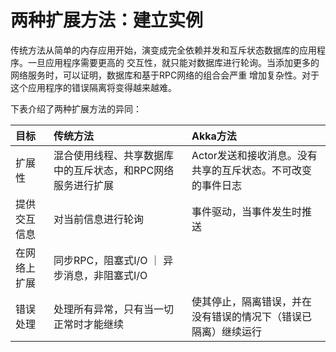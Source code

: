 两种扩展方法：建立实例
===================================================================================
传统方法从简单的内存应用开始，演变成完全依赖并发和互斥状态数据库的应用程序。一旦应用程序需要更高的
交互性，就只能对数据库进行轮询。当添加更多的网络服务时，可以证明，数据库和基于RPC网络的组合会严重
增加复杂性。对于这个应用程序的错误隔离将变得越来越难。

下表介绍了两种扩展方法的异同：

| 目标 | 传统方法 | Akka方法 |
|:-----|:-----------|:---------------|
| 扩展性 | 混合使用线程、共享数据库中的互斥状态，和RPC网络服务进行扩展 | Actor发送和接收消息。没有共享的互斥状态。不可改变的事件日志 |
| 提供交互信息 | 对当前信息进行轮询 | 事件驱动，当事件发生时推送 |
| 在网络上扩展 | 同步RPC，阻塞式I/O ｜ 异步消息，非阻塞式I/O |
| 错误处理 | 处理所有异常，只有当一切正常时才能继续 | 使其停止，隔离错误，并在没有错误的情况下（错误已隔离）继续运行 |




